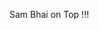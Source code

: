 Sam Bhai on Top !!!
<!---
samsuddin03/samsuddin03 is a ✨ special ✨ repository because its `README.md` (this file) appears on your GitHub profile.
You can click the Preview link to take a look at your changes.
--->

